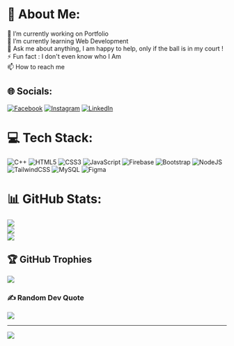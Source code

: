 # 💫 About Me:
🔭 I’m currently working on Portfolio<br>🌱 I’m currently learning Web Development<br>💬 Ask me about anything, I am happy to help, only if the ball is in my court !<br>⚡ Fun fact : I don't even know who I Am<br>📫 How to reach me 


## 🌐 Socials:
[![Facebook](https://img.shields.io/badge/Facebook-%231877F2.svg?logo=Facebook&logoColor=white)](https://facebook.com/gauravsinghtangariya1) [![Instagram](https://img.shields.io/badge/Instagram-%23E4405F.svg?logo=Instagram&logoColor=white)](https://instagram.com/gauravsinghtangariya) [![LinkedIn](https://img.shields.io/badge/LinkedIn-%230077B5.svg?logo=linkedin&logoColor=white)](https://linkedin.com/in/gauravsinghtangariya) 

# 💻 Tech Stack:
![C++](https://img.shields.io/badge/c++-%2300599C.svg?style=for-the-badge&logo=c%2B%2B&logoColor=white) ![HTML5](https://img.shields.io/badge/html5-%23E34F26.svg?style=for-the-badge&logo=html5&logoColor=white) ![CSS3](https://img.shields.io/badge/css3-%231572B6.svg?style=for-the-badge&logo=css3&logoColor=white) ![JavaScript](https://img.shields.io/badge/javascript-%23323330.svg?style=for-the-badge&logo=javascript&logoColor=%23F7DF1E) ![Firebase](https://img.shields.io/badge/firebase-%23039BE5.svg?style=for-the-badge&logo=firebase) ![Bootstrap](https://img.shields.io/badge/bootstrap-%23563D7C.svg?style=for-the-badge&logo=bootstrap&logoColor=white) ![NodeJS](https://img.shields.io/badge/node.js-6DA55F?style=for-the-badge&logo=node.js&logoColor=white) ![TailwindCSS](https://img.shields.io/badge/tailwindcss-%2338B2AC.svg?style=for-the-badge&logo=tailwind-css&logoColor=white) ![MySQL](https://img.shields.io/badge/mysql-%2300f.svg?style=for-the-badge&logo=mysql&logoColor=white) 	![Figma](https://img.shields.io/badge/figma-%23F24E1E.svg?style=for-the-badge&logo=figma&logoColor=white)
# 📊 GitHub Stats:
![](https://github-readme-stats.vercel.app/api?username=Gauravst&theme=city_light&hide_border=false&include_all_commits=true&count_private=true)<br/>
![](https://github-readme-streak-stats.herokuapp.com/?user=Gauravst&theme=city_light&hide_border=false)<br/>
![](https://github-readme-stats.vercel.app/api/top-langs/?username=Gauravst&theme=city_light&hide_border=false&include_all_commits=true&count_private=true&layout=compact)

## 🏆 GitHub Trophies
![](https://github-profile-trophy.vercel.app/?username=Gauravst&theme=discord&no-frame=true&no-bg=true&margin-w=4)

### ✍️ Random Dev Quote
![](https://quotes-github-readme.vercel.app/api?type=horizontal&theme=light)

---
[![](https://visitcount.itsvg.in/api?id=Gauravst&icon=1&color=1)](https://visitcount.itsvg.in)

<!-- Proudly created with GPRM ( https://gprm.itsvg.in ) -->
